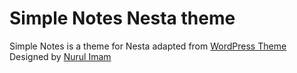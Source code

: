 Simple Notes Nesta theme
===============

Simple Notes is a theme for Nesta adapted from [WordPress Theme](http://www.nurulimam.com/themes) Designed by
[Nurul Imam](http://www.nurulimam.com)
